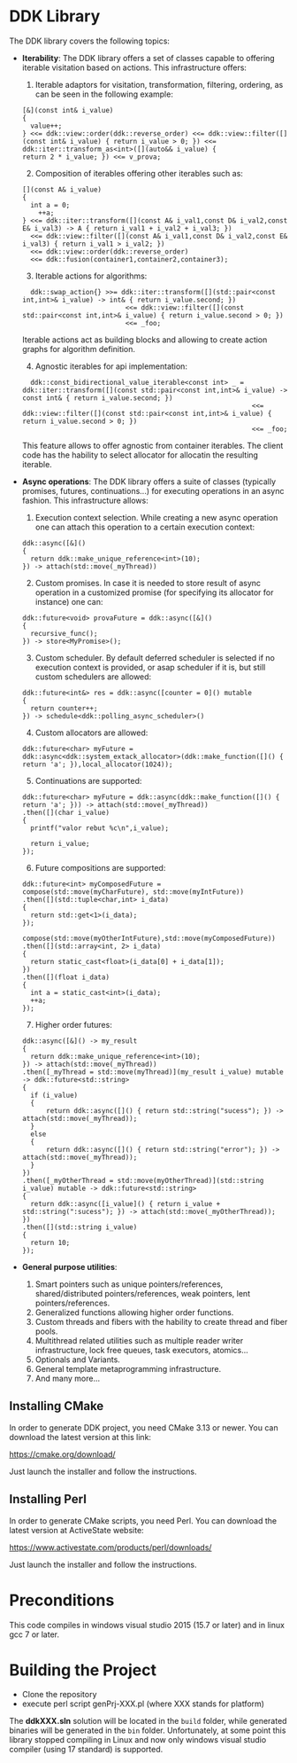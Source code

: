 DDK Library
===================

The DDK library covers the following topics:

* **Iterability**: The DDK library offers a set of classes capable to offering iterable visitation based on actions. This infrastructure offers:
  1. Iterable adaptors for visitation, transformation, filtering, ordering, as can be seen in the following example:

  ```
  [&](const int& i_value)
  {
  	value++;
  } <<= ddk::view::order(ddk::reverse_order) <<= ddk::view::filter([](const int& i_value) { return i_value > 0; }) <<= ddk::iter::transform_as<int>([](auto&& i_value) {
  return 2 * i_value; }) <<= v_prova;
  ```

  2. Composition of iterables offering other iterables such as:

  ```
  [](const A& i_value)
  {
  	int a = 0;
	  ++a;
  }	<<= ddk::iter::transform([](const A& i_val1,const D& i_val2,const E& i_val3) -> A { return i_val1 + i_val2 + i_val3; })
  	<<= ddk::view::filter([](const A& i_val1,const D& i_val2,const E& i_val3) { return i_val1 > i_val2; })
  	<<= ddk::view::order(ddk::reverse_order)
    <<= ddk::fusion(container1,container2,container3);
  ```

  3. Iterable actions for algorithms:

  ```
  	ddk::swap_action{} >>= ddk::iter::transform([](std::pair<const int,int>& i_value) -> int& { return i_value.second; }) 
  							<<= ddk::view::filter([](const std::pair<const int,int>& i_value) { return i_value.second > 0; }) 
  							<<= _foo;
  ```

	Iterable actions act as building blocks and allowing to create action graphs for algorithm definition.
	
  4. Agnostic iterables for api implementation:

  ```
  	ddk::const_bidirectional_value_iterable<const int> _ = ddk::iter::transform([](const std::pair<const int,int>& i_value) -> const int& { return i_value.second; }) 
  															<<= ddk::view::filter([](const std::pair<const int,int>& i_value) { return i_value.second > 0; }) 
  															<<= _foo;
  ```
	
   This feature allows to offer agnostic from container iterables. The client code has the hability to select allocator for allocatin the resulting iterable.
			
* **Async operations**: The DDK library offers a suite of classes (typically promises, futures, continuations...) for executing operations in an async fashion.
	This infrastructure allows:

  1. Execution context selection. While creating a new async operation one can attach this operation to a certain execution context:

  ```
  ddk::async([&]()
  { 
  	return ddk::make_unique_reference<int>(10); 
  }) -> attach(std::move(_myThread))
  ```
	
  2. Custom promises. In case it is needed to store result of async operation in a customized promise (for specifying its allocator for instance) one can:

  ```
  ddk::future<void> provaFuture = ddk::async([&]() 
  {
  	recursive_func();
  }) -> store<MyPromise>();
  ```
	
  3. Custom scheduler. By default deferred scheduler is selected if no execution context is provided, or asap scheduler if it is, but still custom schedulers are allowed:

  ```
  ddk::future<int&> res = ddk::async([counter = 0]() mutable 
  { 
  	return counter++;
  }) -> schedule<ddk::polling_async_scheduler>()
  ```
	
  4. Custom allocators are allowed:

  ```
  ddk::future<char> myFuture = ddk::async<ddk::system_extack_allocator>(ddk::make_function([]() { return 'a'; }),local_allocator(1024));
  ```
  	
    5. Continuations are supported:
  
  ```
  ddk::future<char> myFuture = ddk::async(ddk::make_function([]() { return 'a'; })) -> attach(std::move(_myThread))
  .then([](char i_value)
  {
  	printf("valor rebut %c\n",i_value);
  
  	return i_value;
  });
  ```
	
  6. Future compositions are supported:

  ```
  ddk::future<int> myComposedFuture = compose(std::move(myCharFuture), std::move(myIntFuture))
  .then([](std::tuple<char,int> i_data)
  {
  	return std::get<1>(i_data);
  });
  
  compose(std::move(myOtherIntFuture),std::move(myComposedFuture))
  .then([](std::array<int, 2> i_data)
  {
  	return static_cast<float>(i_data[0] + i_data[1]);
  })
  .then([](float i_data)
  {
  	int a = static_cast<int>(i_data);
  	++a;
  });
  ```
	
  7. Higher order futures:

  ```
  ddk::async([&]() -> my_result
  { 
  	return ddk::make_unique_reference<int>(10); 
  }) -> attach(std::move(_myThread))
  .then([_myThread = std::move(myThread)](my_result i_value) mutable -> ddk::future<std::string>
  {
  	if (i_value)
  	{
  		return ddk::async([]() { return std::string("sucess"); }) -> attach(std::move(_myThread));
  	}
  	else
  	{
  		return ddk::async([]() { return std::string("error"); }) -> attach(std::move(_myThread));
  	}
  })
  .then([_myOtherThread = std::move(myOtherThread)](std::string i_value) mutable -> ddk::future<std::string>
  {
  	return ddk::async([i_value]() { return i_value + std::string(":sucess"); }) -> attach(std::move(_myOtherThread));
  })
  .then([](std::string i_value)
  {
  	return 10;
  });
  ```

* **General purpose utilities**:
	
	1. Smart pointers such as unique pointers/references, shared/distributed pointers/references, weak pointers, lent pointers/references.
	2. Generalized functions allowing higher order functions.
	3. Custom threads and fibers with the hability to create thread and fiber pools.
	4. Multithread related utilities such as multiple reader writer infrastructure, lock free queues, task executors, atomics...
	5. Optionals and Variants.
	6. General template metaprogramming infrastructure.
	7. And many more...
		
Installing CMake
----------------

In order to generate DDK project, you need CMake 3.13 or newer. You can download the latest version at this link:

https://cmake.org/download/

Just launch the installer and follow the instructions.

Installing Perl
---------------

In order to generate CMake scripts, you need Perl. You can download the latest version at ActiveState website:

https://www.activestate.com/products/perl/downloads/

Just launch the installer and follow the instructions.

Preconditions
=============

This code compiles in windows visual studio 2015 (15.7 or later) and in linux gcc 7 or later.

Building the Project
====================

- Clone the repository
- execute perl script genPrj-XXX.pl (where XXX stands for platform)

The **ddkXXX.sln** solution will be located in the `build` folder, while generated binaries will be generated in the `bin` folder.
Unfortunately, at some point this library stopped compiling in Linux and now only windows visual studio compiler (using 17 standard) is supported.
